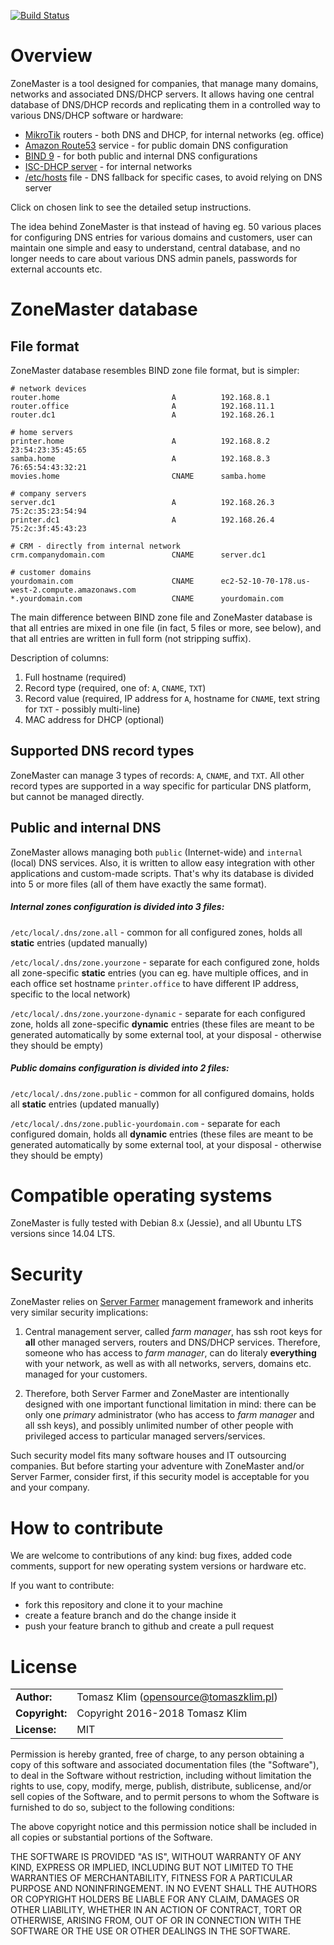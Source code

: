 [![Build Status](https://travis-ci.org/tomaszklim/zonemaster.png?branch=master)](https://travis-ci.org/tomaszklim/zonemaster)


# Overview

ZoneMaster is a tool designed for companies, that manage many domains, networks and associated DNS/DHCP servers. It allows having one central database of DNS/DHCP records and replicating them in a controlled way to various DNS/DHCP software or hardware:

- [MikroTik](docs/mikrotik.md) routers - both DNS and DHCP, for internal networks (eg. office)
- [Amazon Route53](docs/aws.md) service - for public domain DNS configuration
- [BIND 9](docs/bind.md) - for both public and internal DNS configurations
- [ISC-DHCP server](docs/dhcp.md) - for internal networks
- [/etc/hosts](docs/hosts.md) file - DNS fallback for specific cases, to avoid relying on DNS server

Click on chosen link to see the detailed setup instructions.

The idea behind ZoneMaster is that instead of having eg. 50 various places for configuring DNS entries for various domains and customers, user can maintain one simple and easy to understand, central database, and no longer needs to care about various DNS admin panels, passwords for external accounts etc.

# ZoneMaster database

## File format

ZoneMaster database resembles BIND zone file format, but is simpler:

```
# network devices
router.home                         A          192.168.8.1
router.office                       A          192.168.11.1
router.dc1                          A          192.168.26.1

# home servers
printer.home                        A          192.168.8.2       23:54:23:35:45:65
samba.home                          A          192.168.8.3       76:65:54:43:32:21
movies.home                         CNAME      samba.home

# company servers
server.dc1                          A          192.168.26.3      75:2c:35:23:54:94
printer.dc1                         A          192.168.26.4      75:2c:3f:45:43:23

# CRM - directly from internal network
crm.companydomain.com               CNAME      server.dc1

# customer domains
yourdomain.com                      CNAME      ec2-52-10-70-178.us-west-2.compute.amazonaws.com
*.yourdomain.com                    CNAME      yourdomain.com
```

The main difference between BIND zone file and ZoneMaster database is that all entries are mixed in one file (in fact, 5 files or more, see below), and that all entries are written in full form (not stripping suffix).

Description of columns:

1. Full hostname (required)
2. Record type (required, one of: `A`, `CNAME`, `TXT`)
3. Record value (required, IP address for `A`, hostname for `CNAME`, text string for `TXT` - possibly multi-line)
4. MAC address for DHCP (optional)

## Supported DNS record types

ZoneMaster can manage 3 types of records: `A`, `CNAME`, and `TXT`. All other record types are supported in a way specific for particular DNS platform, but cannot be managed directly.

## Public and internal DNS

ZoneMaster allows managing both `public` (Internet-wide) and `internal` (local) DNS services. Also, it is written to allow easy integration with other applications and custom-made scripts. That's why its database is divided into 5 or more files (all of them have exactly the same format).

##### Internal zones configuration is divided into 3 files:

`/etc/local/.dns/zone.all` - common for all configured zones, holds all **static** entries (updated manually)

`/etc/local/.dns/zone.yourzone` - separate for each configured zone, holds all zone-specific **static** entries (you can eg. have multiple offices, and in each office set hostname `printer.office` to have different IP address, specific to the local network)

`/etc/local/.dns/zone.yourzone-dynamic` - separate for each configured zone, holds all zone-specific **dynamic** entries (these files are meant to be generated automatically by some external tool, at your disposal - otherwise they should be empty)

##### Public domains configuration is divided into 2 files:

`/etc/local/.dns/zone.public` - common for all configured domains, holds all **static** entries (updated manually)

`/etc/local/.dns/zone.public-yourdomain.com` - separate for each configured domain, holds all **dynamic** entries (these files are meant to be generated automatically by some external tool, at your disposal - otherwise they should be empty)

# Compatible operating systems

ZoneMaster is fully tested with Debian 8.x (Jessie), and all Ubuntu LTS versions since 14.04 LTS.

# Security

ZoneMaster relies on [Server Farmer](http://serverfarmer.org/basics.html) management framework and inherits very similar security implications:

1. Central management server, called *farm manager*, has ssh root keys for **all** other managed servers, routers and DNS/DHCP services. Therefore, someone who has access to *farm manager*, can do literaly **everything** with your network, as well as with all networks, servers, domains etc. managed for your customers.

2. Therefore, both Server Farmer and ZoneMaster are intentionally designed with one important functional limitation in mind: there can be only one *primary* administrator (who has access to *farm manager* and all ssh keys), and possibly unlimited number of other people with privileged access to particular managed servers/services.

Such security model fits many software houses and IT outsourcing companies. But before starting your adventure with ZoneMaster and/or Server Farmer, consider first, if this security model is acceptable for you and your company.

# How to contribute

We are welcome to contributions of any kind: bug fixes, added code comments, support for new operating system versions or hardware etc.

If you want to contribute:
- fork this repository and clone it to your machine
- create a feature branch and do the change inside it
- push your feature branch to github and create a pull request

# License

|                      |                                          |
|:---------------------|:-----------------------------------------|
| **Author:**          | Tomasz Klim (<opensource@tomaszklim.pl>) |
| **Copyright:**       | Copyright 2016-2018 Tomasz Klim          |
| **License:**         | MIT                                      |

Permission is hereby granted, free of charge, to any person obtaining a copy
of this software and associated documentation files (the "Software"), to deal
in the Software without restriction, including without limitation the rights
to use, copy, modify, merge, publish, distribute, sublicense, and/or sell
copies of the Software, and to permit persons to whom the Software is
furnished to do so, subject to the following conditions:

The above copyright notice and this permission notice shall be included in all
copies or substantial portions of the Software.

THE SOFTWARE IS PROVIDED "AS IS", WITHOUT WARRANTY OF ANY KIND, EXPRESS OR
IMPLIED, INCLUDING BUT NOT LIMITED TO THE WARRANTIES OF MERCHANTABILITY,
FITNESS FOR A PARTICULAR PURPOSE AND NONINFRINGEMENT. IN NO EVENT SHALL THE
AUTHORS OR COPYRIGHT HOLDERS BE LIABLE FOR ANY CLAIM, DAMAGES OR OTHER
LIABILITY, WHETHER IN AN ACTION OF CONTRACT, TORT OR OTHERWISE, ARISING FROM,
OUT OF OR IN CONNECTION WITH THE SOFTWARE OR THE USE OR OTHER DEALINGS IN THE
SOFTWARE.
